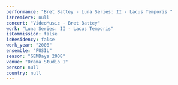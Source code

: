 ```yaml
---
performance: "Bret Battey - Luna Series: II - Lacus Temporis "
isPremiere: null
concert: "VideoMusic - Bret Battey"
work: "Luna Series: II - Lacus Temporis"
isCommission: false
isResidency: false
work_year: "2008"
ensemble: "FUSIL"
season: "GEMDays 2008"
venue: "Drama Studio 1"
person: null
country: null
---
```


